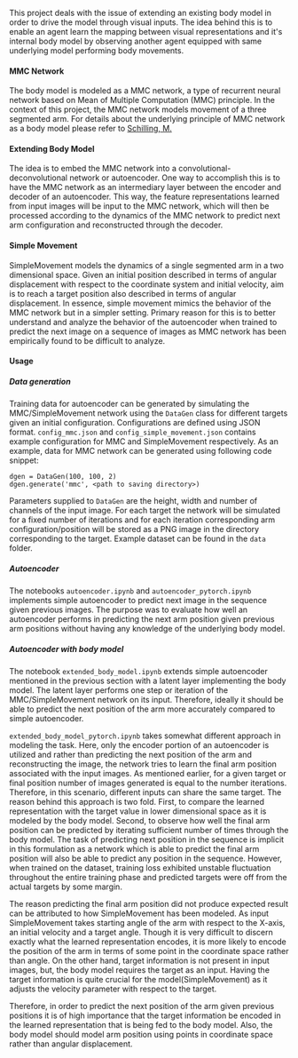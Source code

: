 This project deals with the issue of extending an existing body model in order to drive the model through visual inputs. The idea behind this is to enable an agent learn the mapping between visual representations and it's internal body model by observing another agent equipped with same underlying model performing body movements.

#### MMC Network
The body model is modeled as a MMC network, a type of recurrent neural network based on Mean of Multiple Computation (MMC) principle. In the context of this project, the MMC network models movement of a three segmented arm. For details about the underlying principle of MMC network as a body model please refer to [Schilling, M.](https://link.springer.com/article/10.1007/s10514-011-9226-3)

#### Extending Body Model
The idea is to embed the MMC network into a convolutional-deconvolutional network or autoencoder. One way to accomplish this is to have the MMC network as an intermediary layer between the encoder and decoder of an autoencoder. This way, the feature representations learned from input images will be input to the MMC network, which will then be processed according to the dynamics of the MMC network to predict next arm configuration and reconstructed through the decoder.

#### Simple Movement
SimpleMovement models the dynamics of a single segmented arm in a two dimensional space. Given an initial position described in terms of angular displacement with respect to the coordinate system and initial velocity, aim is to reach a target position also described in terms of angular displacement. In essence, simple movement mimics the behavior of the MMC network but in a simpler setting. Primary reason for this is to better understand and analyze the behavior of the autoencoder when trained to predict the next image on a sequence of images as MMC network has been empirically found to be difficult to analyze.

#### Usage
##### Data generation
Training data for autoencoder can be generated by simulating the MMC/SimpleMovement network using the `DataGen` class for different targets given an initial configuration. Configurations are defined using JSON format. `config_mmc.json` and `config_simple_movement.json` contains example configuration for MMC and SimpleMovement respectively. As an example, data for MMC network can be generated using following code snippet:
```
dgen = DataGen(100, 100, 2)
dgen.generate('mmc', <path to saving directory>)
```
Parameters supplied to `DataGen` are the height, width and number of channels of the input image. For each target the network will be simulated for a fixed number of iterations and for each iteration corresponding arm configuration/position will be stored as a PNG image in the directory corresponding to the target. Example dataset can be found in the `data` folder.

##### Autoencoder 
The notebooks `autoencoder.ipynb` and `autoencoder_pytorch.ipynb` implements simple autoencoder to predict next image in the sequence given previous images. The purpose was to evaluate how well an autoencoder performs in predicting the next arm position given previous arm positions without having any knowledge of the underlying body model.


##### Autoencoder with body model
The notebook `extended_body_model.ipynb` extends simple autoencoder mentioned in the previous section with a latent layer implementing the body model. The latent layer performs one step or iteration of the MMC/SimpleMovement network on its input. Therefore, ideally it should be able to predict the next position of the arm more accurately compared to simple autoencoder.

`extended_body_model_pytorch.ipynb` takes somewhat different approach in modeling the task. Here, only the encoder portion of an autoencoder is utilized and rather than predicting the next position of the arm and reconstructing the image, the network tries to learn the final arm position associated with the input images. As mentioned earlier, for a given target or final position number of images generated is equal to the number iterations. Therefore, in this scenario, different inputs can share the same target. The reason behind this approach is two fold. First, to compare the learned representation with the target value in lower dimensional space as it is modeled by the body model. Second, to observe how well the final arm position can be predicted by iterating sufficient number of times through the body model. The task of predicting next position in the sequence is implicit in this formulation as a network which is able to predict the final arm position will also be able to predict any position in the sequence. However, when trained on the dataset, training loss exhibited unstable fluctuation throughout the entire training phase and predicted targets were off from the actual targets by some margin.

The reason predicting the final arm position did not produce expected result can be attributed to how SimpleMovement has been modeled. As input SimpleMovement takes starting angle of the arm with respect to the X-axis, an initial velocity and a target angle. Though it is very difficult to discern exactly what the learned representation encodes, it is more likely to encode the position of the arm in terms of some point in the coordinate space rather than angle. On the other hand, target information is not present in input images, but, the body model requires the target as an input. Having the target information is quite crucial for the model(SimpleMovement) as it adjusts the velocity parameter with respect to the target.

Therefore, in order to predict the next position of the arm given previous positions it is of high importance that the target information be encoded in the learned representation that is being fed to the body model. Also, the body model should model arm position using points in coordinate space rather than angular displacement.